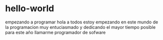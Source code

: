 # hello-world
empezando a programar 
hola a todos estoy empezando en este mundo de la programacion
muy entuciasmado y dedicando el mayor tiempo posible para este año llamarme programador de sofware
